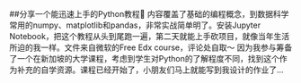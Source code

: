 ##分享一个能迅速上手的Python教程🐎
内容覆盖了基础的编程概念，到数据科学常用的numpy、matplotlib和pandas，非常实战简单明了。安装Jupyter Notebook，把这个教程从头到尾跑一遍，第二天就能上手砍项目，就像当年生活所迫的我一样。文件来自微软的Free Edx course，评论处自取～
因为我参与筹备了一个在新加坡的大学课程，考虑到学生对Python的了解程度不同，找到这个作为补充的自学资源。课程已经开始了，小朋友们马上就能写到我设计的作业了...

